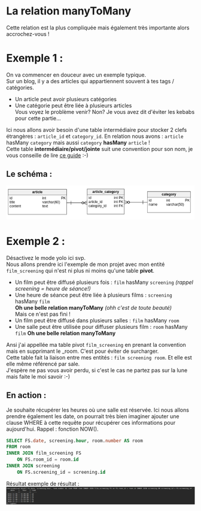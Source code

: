 # La relation manyToMany
Cette relation est la plus compliquée mais également très importante alors accrochez-vous ! <br />

# Exemple 1 :
On va commencer en douceur avec un exemple typique. <br />
Sur un blog, il y a des articles qui appartiennent souvent à tes tags / catégories. <br />
- Un article peut avoir plusieurs catégories
- Une catégorie peut être liée à plusieurs articles <br />
Vous voyez le problème venir? Non? Je vous avez dit d'éviter les kebabs pour cette partie... <br />

Ici nous allons avoir besoin d'une table intermédiaire pour stocker 2 clefs étrangères : `article_id` et `category_id`.
En relation nous avons : `article` hasMany `category` mais aussi `category` **hasMany** `article` ! <br />
Cette table **intermédiaire/pivot/jointe** suit une convention pour son nom, je vous conseille de lire [ce guide](./normalizations.md) :-)

## Le schéma :
![relationship](./img/article-category.png) <br />

# Exemple 2 :
Désactivez le mode yolo ici svp. <br />
Nous allons prendre ici l'exemple de mon projet avec mon entité `film_screening` qui n'est ni plus ni moins qu'une table **pivot**. <br />
- Un film peut être diffusé plusieurs fois : `film` hasMany `screening` *(rappel screening = heure de séance!)*
- Une heure de séance peut être liée à plusieurs films : `screening` hasMany `film` <br />
**Oh une belle relation manyToMany** *(ohh c'est de toute beauté)* <br />
Mais ce n'est pas fini !
- Un film peut être diffusé dans plusieurs salles : `film` hasMany `room`
- Une salle peut être utilisée pour diffuser plusieurs film : `room` hasMany `film`
**Oh une belle relation manyToMany** <br />

Ansi j'ai appellée ma table pivot `film_screening` en prenant la convention mais en supprimant le _room. C'est pour éviter de surcharger.
<br />
Cette table fait la liaison entre mes entités : `film screening room`. Et elle est elle même référencé par sale. <br />
J'espère ne pas vous avoir perdu, si c'est le cas ne partez pas sur la lune mais faite le moi savoir :-)

## En action :
Je souhaite récupérer les heures où une salle est réservée. Ici nous allons prendre également les date, on pourrait très bien imaginer ajouter une clause WHERE à cette requête pour récupérer ces informations pour aujourd'hui. Rappel : fonction NOW(). <br />
```SQL 
SELECT FS.date, screening.hour, room.number AS room
FROM room
INNER JOIN film_screening FS
	ON FS.room_id = room.id
INNER JOIN screening
	ON FS.screening_id = screening.id
```
Résultat exemple de résultat : <br />
![query](./img/manyToManyReq.png) <br />